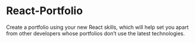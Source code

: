 # React-Portfolio
Create a portfolio using your new React skills, which will help set you apart from other developers whose portfolios don’t use the latest technologies. 
